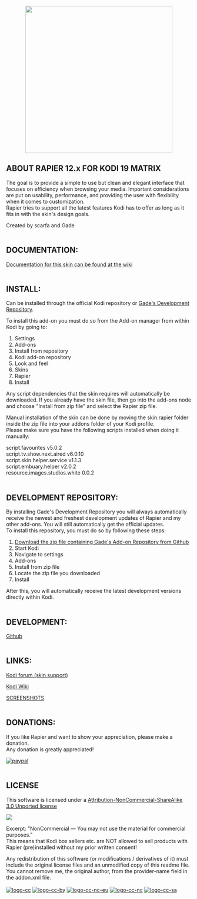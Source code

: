 <p align="center">
<img src="http://inlinestudio.dk/xtra/kodi/logo-crop.png" width="400" align="middle">
</p>

## ABOUT RAPIER 12.x FOR KODI 19 MATRIX
The goal is to provide a simple to use but clean and elegant interface that focuses on efficiency when browsing your media. 
Important considerations are put on usability, performance, and providing the user with flexibility when it comes to customization.   
Rapier tries to support all the latest features Kodi has to offer as long as it fits in with the skin's design goals.   
  
Created by scarfa and Gade  
<br>

## DOCUMENTATION:
[Documentation for this skin can be found at the wiki](https://github.com/gade01/Rapier/wiki)  
<br>

## INSTALL:
Can be installed through the official Kodi repository or [Gade's Development Repository](https://github.com/gade01/repository.gade/blob/master/leia/repository.gade/repository.gade-2.1.1.zip?raw=true).

To install this add-on you must do so from the Add-on manager from within Kodi by going to:   
1. Settings   
2. Add-ons   
3. Install from repository   
4. Kodi add-on repository   
5. Look and feel   
6. Skins   
7. Rapier   
8. Install

Any script dependencies that the skin requires will automatically be downloaded. If you already have the skin file, then go into the add-ons node and choose "Install from zip file" and select the Rapier zip file.

Manual installation of the skin can be done by moving the skin.rapier folder inside the zip file into your addons folder of your Kodi profile.  
Please make sure you have the following scripts installed when doing it manually: 

script.favourites v5.0.2  
script.tv.show.next.aired v6.0.10  
script.skin.helper.service v1.1.3  
script.embuary.helper v2.0.2  
resource.images.studios.white 0.0.2  
<br>

## DEVELOPMENT REPOSITORY:  
By installing Gade's Development Repository you will always automatically receive the newest and freshest development updates of Rapier and my other add-ons. You will still automatically get the official updates.  
To install this repository, you must do so by following these steps:  

1. [Download the zip file containing Gade's Add-on Repository from Github](https://github.com/gade01/repository.gade/raw/master/leia/repository.gade/repository.gade-2.1.1.zip)   
2. Start Kodi   
3. Navigate to settings   
4. Add-ons   
5. Install from zip file   
6. Locate the zip file you downloaded   
7. Install   

After this, you will automatically receive the latest development versions directly within Kodi.   
<br>

## DEVELOPMENT:
[Github](https://github.com/gade01/Rapier)  
<br>

## LINKS:
[Kodi forum (skin support)](http://forum.kodi.tv/forumdisplay.php?fid=120)

[Kodi Wiki](http://kodi.wiki/view/Add-on:Rapier)  

[SCREENSHOTS](http://kodi.wiki/view/Add-on:Rapier#Screenshots)  
<br>

## DONATIONS:
If you like Rapier and want to show your appreciation, please make a donation.  
Any donation is greatly appreciated!

[![paypal](https://www.paypalobjects.com/en_US/i/btn/btn_donate_LG.gif)](https://www.paypal.com/cgi-bin/webscr?cmd=_donations&business=TKBVTL8RFC43N&lc=DK&item_name=Gade&item_number=skin%2erapier&currency_code=EUR&bn=PP%2dDonationsBF%3abtn_donate_LG%2egif%3aNonHostedGuest)   
<br>

## LICENSE
This software is licensed under a [Attribution-NonCommercial-ShareAlike 3.0 Unported license](http://creativecommons.org/licenses/by-nc-sa/3.0/)

<img src="https://mirrors.creativecommons.org/presskit/buttons/80x15/png/by-nc-sa.png">

Excerpt:
"NonCommercial — You may not use the material for commercial purposes."  
This means that Kodi box sellers etc. are NOT allowed to sell products with Rapier (pre)installed without my prior written consent!  

Any redistribution of this software (or modifications / derivatives of it) must include the original license files and an unmodified copy of this readme file. You cannot remove me, the original author, from the provider-name field in the addon.xml file.  
<br>
[![logo-cc](https://mirrors.creativecommons.org/presskit/icons/cc.svg)](http://creativecommons.org/licenses/by-nc-sa/3.0/) [![logo-cc-by](https://mirrors.creativecommons.org/presskit/icons/by.svg)](http://creativecommons.org/licenses/by-nc-sa/3.0/) [![logo-cc-nc-eu](https://mirrors.creativecommons.org/presskit/icons/nc-eu.svg)](http://creativecommons.org/licenses/by-nc-sa/3.0/) [![logo-cc-nc](https://mirrors.creativecommons.org/presskit/icons/nc.svg)](http://creativecommons.org/licenses/by-nc-sa/3.0/) [![logo-cc-sa](https://mirrors.creativecommons.org/presskit/icons/sa.svg)](http://creativecommons.org/licenses/by-nc-sa/3.0/)
